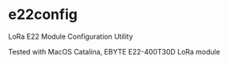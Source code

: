 # e22config
LoRa E22 Module Configuration Utility

Tested with MacOS Catalina, EBYTE E22-400T30D LoRa module
